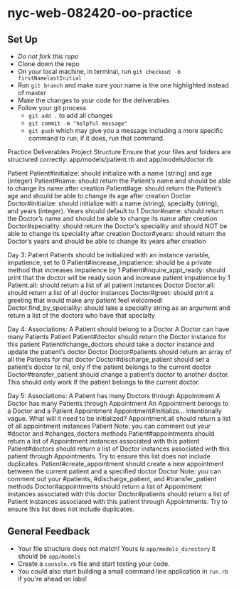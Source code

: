 # nyc-web-082420-oo-practice

## Set Up
- *Do not fork this repo*
- Clone down the repo
- On your local machine, in terminal, run `git checkout -b firstNamelastInitial`
- Run `git branch` and make sure your name is the one highlighted instead of master
- Make the changes to your code for the deliverables
- Follow your git process
    - `git add .` to add all changes
    - `git commit -m "helpful message"`
    - `git push` which may give you a message including a more specific command to run; if it does, run that command. 


Practice Deliverables
Project Structure
    Ensure that your files and folders are structured correctly: app/models/patient.rb and app/models/doctor.rb

Patient
    Patient#initialize: should initialize with a name (string) and age (integer)
    Patient#name: should return the Patient’s name and should be able to change its name after creation
    Patient#age: should return the Patient’s age and should be able to change its age after creation
Doctor
    Doctor#initialize: should initialize with a name (string), specialty (string), and years (integer). Years should default to 1
    Doctor#name: should return the Doctor’s name and should be able to change its name after creation
    Doctor#speciality: should return the Doctor’s speciality and should NOT be able to change its speciality after creation
    Doctor#years: should return the Doctor’s years and should be able to change its years after creation
    
Day 3:
Patient
    Patients should be initialized with an instance variable, impatience, set to 0
    Patient#increase_impatience: should be a private method that increases impatience by 1 
    Patient#inquire_appt_ready: should print that the doctor will be ready soon and increase patient impatience by 1
    Patient.all: should return a list of all patient instances
Doctor
    Doctor.all: should return a list of all doctor instances
    Doctor#greet: should print a greeting that would make any patient feel welcomed! 
    Doctor.find_by_speciality: should take a specialty string as an argument and return a list of the doctors who have that specialty 

Day 4:
Associations:
    A Patient should belong to a Doctor
    A Doctor can have many Patients
Patient
    Patient#doctor should return the Doctor instance for this patient
    Patient#change_doctors should take a doctor instance and update the patient’s doctor
Doctor
    Doctor#patients should return an array of all the Patients for that doctor
    Doctor#discharge_patient should set a patient’s doctor to nil, only if the patient belongs to the current doctor
    Doctor#transfer_patient should change a patient’s doctor to another doctor. This should only work if the patient belongs to the current doctor.

Day 5:
Associations:
    A Patient has many Doctors through Appointment
    A Doctor has many Patients through Appointment
    An Appointment belongs to a Doctor and a Patient
Appointment
    Appointment#initialize… intentionally vague. What will it need to be initialized?
    Appointment.all should return a list of all appointment instances 
Patient
    Note: you can comment out your #doctor and #changes_doctors methods
    Patient#appointments should return a list of Appointment instances associated with this patient 
    Patient#doctors should return a list of Doctor instances associated with this patient through Appointments. Try to ensure this list does not include duplicates.
    Patient#create_appointment should create a new appointment between the current patient and a specified doctor
Doctor
    Note: you can comment out your #patients, #discharge_patient, and #transfer_patient methods
    Doctor#appointments should return a list of Appointment instances associated with this doctor 
    Doctor#patients should return a list of Patient instances associated with this patient through Appointments. Try to ensure this list does not include duplicates.


## General Feedback
- Your file structure does not match! Yours is `app/models_directory` it should be `app/models`
- Create a `console.rb` file and start testing your code.
- You could also start building a small command line application in `run.rb` if you're ahead on labs!

